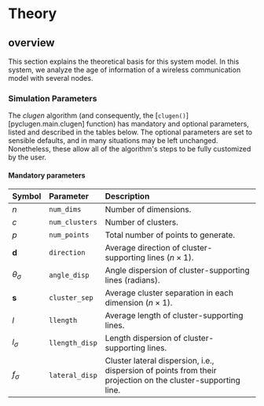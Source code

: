 # Theory
## overview 

This section explains the theoretical basis for this system model. In this system, we analyze the age of information of a wireless communication model with several nodes. 
### Simulation Parameters

The _clugen_ algorithm (and consequently, the [`clugen()`][pyclugen.main.clugen]
function) has mandatory and optional parameters, listed and described in the tables
below. The optional parameters are set to sensible defaults, and in many situations
may be left unchanged. Nonetheless, these allow all of the algorithm's steps to be
fully customized by the user.

#### Mandatory parameters

| Symbol         | Parameter         | Description                                                      |
|:-------------- |:----------------- |:---------------------------------------------------------------- |
| $n$            | `num_dims`        | Number of dimensions.                                            |
| $c$            | `num_clusters`    | Number of clusters.                                              |
| $p$            | `num_points`      | Total number of points to generate.                              |
| $\mathbf{d}$   | `direction`       | Average direction of cluster-supporting lines ($n \times 1$).  |
| $\theta_\sigma$| `angle_disp`      | Angle dispersion of cluster-supporting lines (radians).          |
| $\mathbf{s}$   | `cluster_sep`     | Average cluster separation in each dimension ($n \times 1$).   |
| $l$            | `llength`         | Average length of cluster-supporting lines.                      |
| $l_\sigma$     | `llength_disp`    | Length dispersion of cluster-supporting lines.                   |
| $f_\sigma$     | `lateral_disp`    | Cluster lateral dispersion, i.e., dispersion of points from their projection on the cluster-supporting line. |